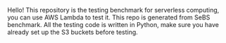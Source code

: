 Hello! This repository is the testing benchmark for serverless computing, you can use AWS Lambda to test it. This repo is generated from 
SeBS benchmark. All the testing code is written in Python, make sure you have already set up the S3 buckets before testing.

